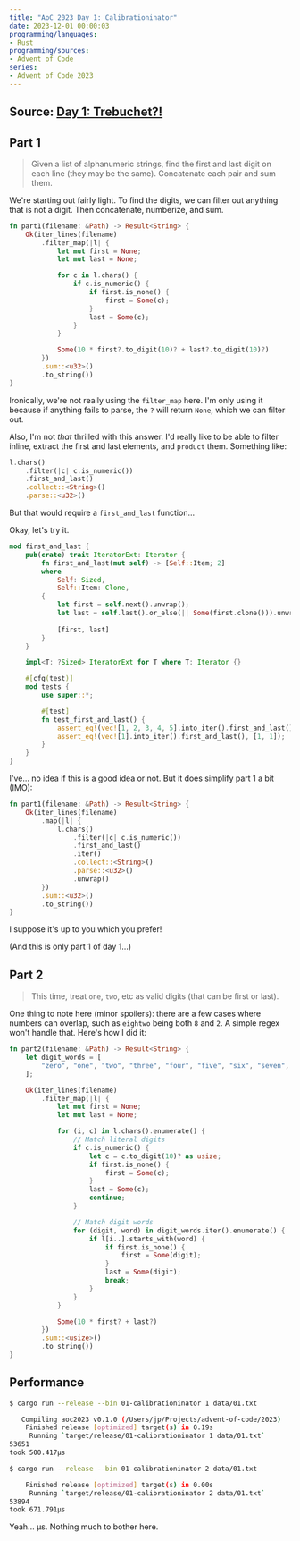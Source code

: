 ```yaml
---
title: "AoC 2023 Day 1: Calibrationinator"
date: 2023-12-01 00:00:03
programming/languages:
- Rust
programming/sources:
- Advent of Code
series:
- Advent of Code 2023
---
```

## Source: [Day 1: Trebuchet?!](https://adventofcode.com/2023/day/1)

## Part 1

> Given a list of alphanumeric strings, find the first and last digit on each line (they may be the same). Concatenate each pair and sum them. 

<!--more-->

We're starting out fairly light. To find the digits, we can filter out anything that is not a digit. Then concatenate, numberize, and sum. 

```rust
fn part1(filename: &Path) -> Result<String> {
    Ok(iter_lines(filename)
        .filter_map(|l| {
            let mut first = None;
            let mut last = None;

            for c in l.chars() {
                if c.is_numeric() {
                    if first.is_none() {
                        first = Some(c);
                    }
                    last = Some(c);
                }
            }

            Some(10 * first?.to_digit(10)? + last?.to_digit(10)?)
        })
        .sum::<u32>()
        .to_string())
}
```

Ironically, we're not really using the `filter_map` here. I'm only using it because if anything fails to parse, the `?` will return `None`, which we can filter out. 

Also, I'm not *that* thrilled with this answer. I'd really like to be able to filter inline, extract the first and last elements, and `product` them. Something like:

```rust
l.chars()
    .filter(|c| c.is_numeric())
    .first_and_last()
    .collect::<String>()
    .parse::<u32>()
```

But that would require a `first_and_last` function...

Okay, let's try it.

```rust
mod first_and_last {
    pub(crate) trait IteratorExt: Iterator {
        fn first_and_last(mut self) -> [Self::Item; 2]
        where
            Self: Sized,
            Self::Item: Clone,
        {
            let first = self.next().unwrap();
            let last = self.last().or_else(|| Some(first.clone())).unwrap();
            
            [first, last]
        }
    }

    impl<T: ?Sized> IteratorExt for T where T: Iterator {}

    #[cfg(test)]
    mod tests {
        use super::*;

        #[test]
        fn test_first_and_last() {
            assert_eq!(vec![1, 2, 3, 4, 5].into_iter().first_and_last(), [1, 5]);
            assert_eq!(vec![1].into_iter().first_and_last(), [1, 1]);
        }
    }
}
```

I've... no idea if this is a good idea or not. But it does simplify part 1 a bit (IMO):

```rust
fn part1(filename: &Path) -> Result<String> {
    Ok(iter_lines(filename)
        .map(|l| {
            l.chars()
                .filter(|c| c.is_numeric())
                .first_and_last()
                .iter()
                .collect::<String>()
                .parse::<u32>()
                .unwrap()
        })
        .sum::<u32>()
        .to_string())
}
```

I suppose it's up to you which you prefer!

(And this is only part 1 of day 1...)

## Part 2

> This time, treat `one`, `two`, etc as valid digits (that can be first or last). 

One thing to note here (minor spoilers): there are a few cases where numbers can overlap, such as `eightwo` being both `8` and `2`. A simple regex won't handle that. Here's how I did it: 

```rust
fn part2(filename: &Path) -> Result<String> {
    let digit_words = [
        "zero", "one", "two", "three", "four", "five", "six", "seven", "eight", "nine",
    ];

    Ok(iter_lines(filename)
        .filter_map(|l| {
            let mut first = None;
            let mut last = None;

            for (i, c) in l.chars().enumerate() {
                // Match literal digits
                if c.is_numeric() {
                    let c = c.to_digit(10)? as usize;
                    if first.is_none() {
                        first = Some(c);
                    }
                    last = Some(c);
                    continue;
                }

                // Match digit words
                for (digit, word) in digit_words.iter().enumerate() {
                    if l[i..].starts_with(word) {
                        if first.is_none() {
                            first = Some(digit);
                        }
                        last = Some(digit);
                        break;
                    }
                }
            }

            Some(10 * first? + last?)
        })
        .sum::<usize>()
        .to_string())
}
```

## Performance

```bash
$ cargo run --release --bin 01-calibrationinator 1 data/01.txt

   Compiling aoc2023 v0.1.0 (/Users/jp/Projects/advent-of-code/2023)
    Finished release [optimized] target(s) in 0.19s
     Running `target/release/01-calibrationinator 1 data/01.txt`
53651
took 500.417µs

$ cargo run --release --bin 01-calibrationinator 2 data/01.txt

    Finished release [optimized] target(s) in 0.00s
     Running `target/release/01-calibrationinator 2 data/01.txt`
53894
took 671.791µs
```

Yeah... µs. Nothing much to bother here. 